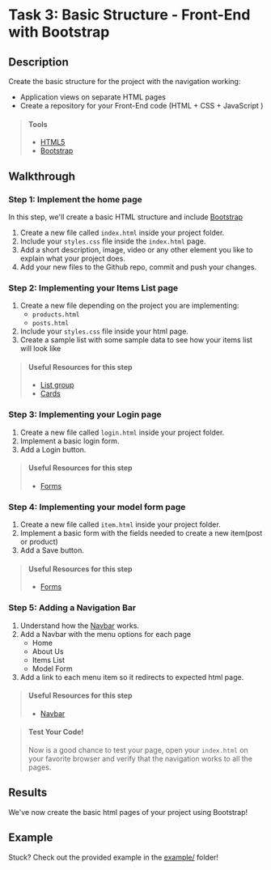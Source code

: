 # Task 3: Basic Structure - Front-End with Bootstrap

## Description

Create the basic structure for the project with the navigation working:
* Application views on separate HTML pages
* Create a repository for your Front-End code (HTML + CSS + JavaScript )


> #### Tools
> - [HTML5](https://developer.mozilla.org/en-US/docs/Web/Guide/HTML/HTML5)
> - [Bootstrap](https://developer.mozilla.org/en-US/docs/Web/Guide/HTML/HTML5)
      
    
## Walkthrough

### Step 1: Implement the home page

In this step, we'll create a basic HTML structure and include [Bootstrap](https://getbootstrap.com/docs/4.5/getting-started/introduction/)

1. Create a new file called `index.html` inside your project folder.
2. Include your `styles.css` file inside the `index.html` page.
3. Add a short description, image, video or any other element you like to explain what your project does.
4. Add your new files to the Github repo, commit and push your changes.

### Step 2: Implementing your Items List page

1. Create a new file depending on the project you are implementing: 
    * `products.html`
    * `posts.html`
2. Include your `styles.css` file inside your html page.
3. Create a sample list with some sample data to see how your items list will look like

> #### Useful Resources for this step
> - [List group](https://getbootstrap.com/docs/4.5/components/list-group/)
> - [Cards](https://getbootstrap.com/docs/4.5/components/card/)

### Step 3: Implementing your Login page

1. Create a new file called `login.html` inside your project folder.
2. Implement a basic login form.
3. Add a Login button.

> #### Useful Resources for this step
> - [Forms](https://getbootstrap.com/docs/4.5/components/forms/)

### Step 4: Implementing your model form page

1. Create a new file called `item.html` inside your project folder.
2. Implement a basic form with the fields needed to create a new item(post or product)
3. Add a Save button.

> #### Useful Resources for this step
> - [Forms](https://getbootstrap.com/docs/4.5/components/forms/)

### Step 5: Adding a Navigation Bar

1. Understand how the [Navbar](https://getbootstrap.com/docs/4.5/components/navbar/) works.
2. Add a Navbar with the menu options for each page
    * Home
    * About Us
    * Items List
    * Model Form
3. Add a link to each menu item so it redirects to expected html page.

> #### Useful Resources for this step
> - [Navbar](https://getbootstrap.com/docs/4.5/components/navbar/)


> #### Test Your Code!
> Now is a good chance to test your page, open your `index.html` on your favorite browser and verify that the navigation works to all the pages.

## Results

We've now create the basic html pages of your project using Bootstrap!

## Example

Stuck? Check out the provided example in the [example/](example/) folder!
